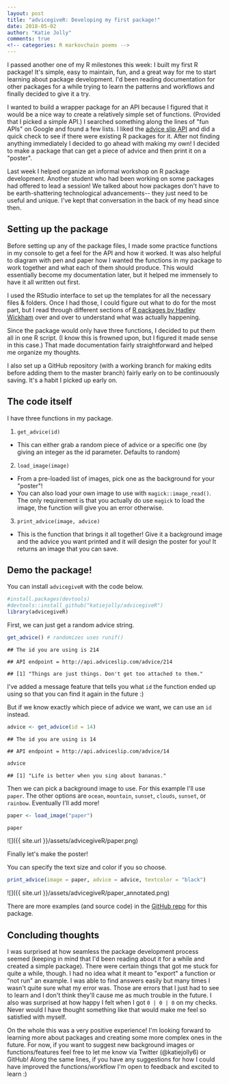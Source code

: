```yaml
---
layout: post
title: "advicegiveR: Developing my first package!"
date: 2018-05-02
author: "Katie Jolly"
comments: true
<!-- categories: R markovchain poems -->
---
```


I passed another one of my R milestones this week: I built my first R package! It's simple, easy to maintain, fun, and a great way for me to start learning about package development. I'd been reading documentation for other packages for a while trying to learn the patterns and workflows and finally decided to give it a try.

I wanted to build a wrapper package for an API because I figured that it would be a nice way to create a relatively simple set of functions. (Provided that I picked a simple API.) I searched something along the lines of "fun APIs" on Google and found a few lists. I liked the [advice slip API](http://api.adviceslip.com/) and did a quick check to see if there were existing R packages for it. After not finding anything immediately I decided to go ahead with making my own! I decided to make a package that can get a piece of advice and then print it on a "poster".

Last week I helped organize an informal workshop on R package development. Another student who had been working on some packages had offered to lead a session! We talked about how packages don't have to be earth-shattering technological advancements-- they just need to be useful and unique. I've kept that conversation in the back of my head since then.

Setting up the package
----------------------

Before setting up any of the package files, I made some practice functions in my console to get a feel for the API and how it worked. It was also helpful to diagram with pen and paper how I wanted the functions in my package to work together and what each of them should produce. This would essentially become my documentation later, but it helped me immensely to have it all written out first.

I used the RStudio interface to set up the templates for all the necessary files & folders. Once I had those, I could figure out what to do for the most part, but I read through different sections of [R packages by Hadley Wickham](http://r-pkgs.had.co.nz/) over and over to understand what was actually happening.

Since the package would only have three functions, I decided to put them all in one R script. (I know this is frowned upon, but I figured it made sense in this case.) That made documentation fairly straightforward and helped me organize my thoughts.

I also set up a GitHub repository (with a working branch for making edits before adding them to the master branch) fairly early on to be continuously saving. It's a habit I picked up early on.

The code itself
---------------

I have three functions in my package.

1. `get_advice(id)`

-   This can either grab a random piece of advice or a specific one (by giving an integer as the id parameter. Defaults to random)

2. `load_image(image)`

-   From a pre-loaded list of images, pick one as the background for your "poster"!
-   You can also load your own image to use with `magick::image_read()`. The only requirement is that you actually do use `magick` to load the image, the function will give you an error otherwise.

3. `print_advice(image, advice)`

-   This is the function that brings it all together! Give it a background image and the advice you want printed and it will design the poster for you! It returns an image that you can save.

Demo the package!
-----------------

You can install `advicegiveR` with the code below.

``` r
#install.packages(devtools)
#devtools::install_github("katiejolly/advicegiveR")
library(advicegiveR)
```

First, we can just get a random advice string.

``` r
get_advice() # randomizes uses runif()
```

    ## The id you are using is 214

    ## API endpoint = http://api.adviceslip.com/advice/214

    ## [1] "Things are just things. Don't get too attached to them."

I've added a message feature that tells you what `id` the function ended up using so that you can find it again in the future :)

But if we know exactly which piece of advice we want, we can use an `id` instead.

``` r
advice <- get_advice(id = 14)
```

    ## The id you are using is 14

    ## API endpoint = http://api.adviceslip.com/advice/14

``` r
advice
```

    ## [1] "Life is better when you sing about bananas."

Then we can pick a background image to use. For this example I'll use `paper`. The other options are `ocean`, `mountain`, `sunset`, `clouds`, `sunset`, or `rainbow`. Eventually I'll add more!

``` r
paper <- load_image("paper")

paper
```

![]({{ site.url }}/assets/advicegiveR/paper.png)

Finally let's make the poster!

You can specify the text size and color if you so choose.

``` r
print_advice(image = paper, advice = advice, textcolor = "black")
```

![]({{ site.url }}/assets/advicegiveR/paper_annotated.png)

There are more examples (and source code) in the [GitHub repo](https://github.com/katiejolly/advicegiveR) for this package.

Concluding thoughts
-------------------

I was surprised at how seamless the package development process seemed (keeping in mind that I'd been reading about it for a while and created a simple package). There were certain things that got me stuck for quite a while, though. I had no idea what it meant to "export" a function or "not run" an example. I was able to find answers easily but many times I wasn't quite sure what my error was. Those are errors that I just had to see to learn and I don't think they'll cause me as much trouble in the future. I also was surprised at how happy I felt when I got `0 | 0 | 0` on my checks. Never would I have thought something like that would make me feel so satisfied with myself.

On the whole this was a very positive experience! I'm looking forward to learning more about packages and creating some more complex ones in the future. For now, if you want to suggest new background images or functions/features feel free to let me know via Twitter (@katiejolly6) or GitHub! Along the same lines, if you have any suggestions for how I could have improved the functions/workflow I'm open to feedback and excited to learn :)
